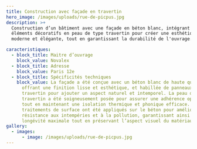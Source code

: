```yaml
---
title: Construction avec façade en travertin
hero_image: /images/uploads/rue-de-picpus.jpg
description: >+
  Construction d’un bâtiment avec une façade en béton blanc, intégrant des
  éléments décoratifs en peau de type travertin pour créer une esthétique
  moderne et élégante, tout en garantissant la durabilité de l'ouvrage.

caracteristiques:
  - block_title: Maitre d’ouvrage
    block_value: Novalex
  - block_title: Adresse
    block_value: Paris 12e
  - block_title: Spécificités techniques
    block_value: La façade a été conçue avec un béton blanc de haute qualité,
      offrant une finition lisse et esthétique, et habillée de panneaux en
      travertin pour ajouter un aspect naturel et intemporel. La peau de
      travertin a été soigneusement posée pour assurer une adhérence optimale
      tout en maintenant une isolation thermique et phonique efficace. Des
      traitements de surface ont été appliqués sur le béton pour améliorer sa
      résistance aux intempéries et à la pollution, garantissant ainsi une
      longévité maximale tout en préservant l’aspect visuel du matériau.
gallery:
  - images:
      - image: /images/uploads/rue-de-picpus.jpg
---
```

